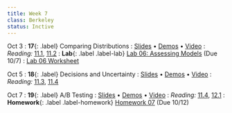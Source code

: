 ```yaml
---
title: Week 7
class: Berkeley
status: Inctive
---
```


Oct 3
: **17**{: .label} Comparing Distributions
  : [Slides](https://docs.google.com/presentation/d/1u0CaWrtlYtUa7Z7HwLgT-qdiqyq842fmhBMHaMTDFqU/edit?usp=sharing) &#8226; [Demos](https://data8.datahub.berkeley.edu/hub/user-redirect/git-pull?repo=https%3A%2F%2Fgithub.com%2Fdata-8%2Fmaterials-fa22&urlpath=tree%2Fmaterials-fa22%2Flec%2Flec17.ipynb&branch=main) &#8226; [Video](https://youtu.be/YU0ZAfpWNGY)
: *Reading:* [11.1](https://inferentialthinking.com/chapters/11/1/Assessing_a_Model.html), [11.2](https://inferentialthinking.com/chapters/11/2/Multiple_Categories.html)
: **Lab**{: .label .label-lab} [Lab 06: Assessing Models](https://data8.datahub.berkeley.edu/hub/user-redirect/git-pull?repo=https%3A%2F%2Fgithub.com%2Fdata-8%2Fmaterials-fa22&urlpath=retro%2Ftree%2Fmaterials-fa22%2Fmaterials%2Ffa22%2Flab%2Flab06%2Flab06.ipynb&branch=main) (Due 10/7)
  : [Lab 06 Worksheet](https://drive.google.com/file/d/16LydJE-b5aq-38VVfHGGEPMwbvre-V-L/view)

Oct 5
: **18**{: .label} Decisions and Uncertainty
  : [Slides](https://docs.google.com/presentation/d/1phFVWZJRbef_t1-VSUOoSYQqx7DsOJgrlkPrznPNBFg/edit?usp=sharing) &#8226; [Demos](https://data8.datahub.berkeley.edu/hub/user-redirect/git-pull?repo=https%3A%2F%2Fgithub.com%2Fdata-8%2Fmaterials-fa22&urlpath=tree%2Fmaterials-fa22%2Flec%2Flec18.ipynb&branch=main) &#8226; [Video](https://www.youtube.com/watch?v=C8EbzXMagtQ)
: *Reading:* [11.3](https://inferentialthinking.com/chapters/11/3/Decisions_and_Uncertainty.html), [11.4](https://inferentialthinking.com/chapters/11/4/Error_Probabilities.html)

Oct 7
: **19**{: .label} A/B Testing
  : [Slides](https://docs.google.com/presentation/d/1oZxuGtWQGy9CxfWnnTNrrFWzKoyub5vgz1ZePJS1Tpw/edit?usp=sharing) &#8226; [Demos](https://data8.datahub.berkeley.edu/hub/user-redirect/git-pull?repo=https%3A%2F%2Fgithub.com%2Fdata-8%2Fmaterials-fa22&urlpath=tree%2Fmaterials-fa22%2Flec%2Flec19.ipynb&branch=main) &#8226; [Video](https://youtu.be/q6SYFqVFRew)
: *Reading:* [11.4](https://inferentialthinking.com/chapters/11/4/Error_Probabilities.html), [12.1](https://inferentialthinking.com/chapters/12/1/AB_Testing.html)
: **Homework**{: .label .label-homework} [Homework 07](https://data8.datahub.berkeley.edu/hub/user-redirect/git-pull?repo=https%3A%2F%2Fgithub.com%2Fdata-8%2Fmaterials-fa22&urlpath=retro%2Ftree%2Fmaterials-fa22%2Fmaterials%2Ffa22%2Fhw%2Fhw07%2Fhw07.ipynb&branch=main) (Due 10/12)
